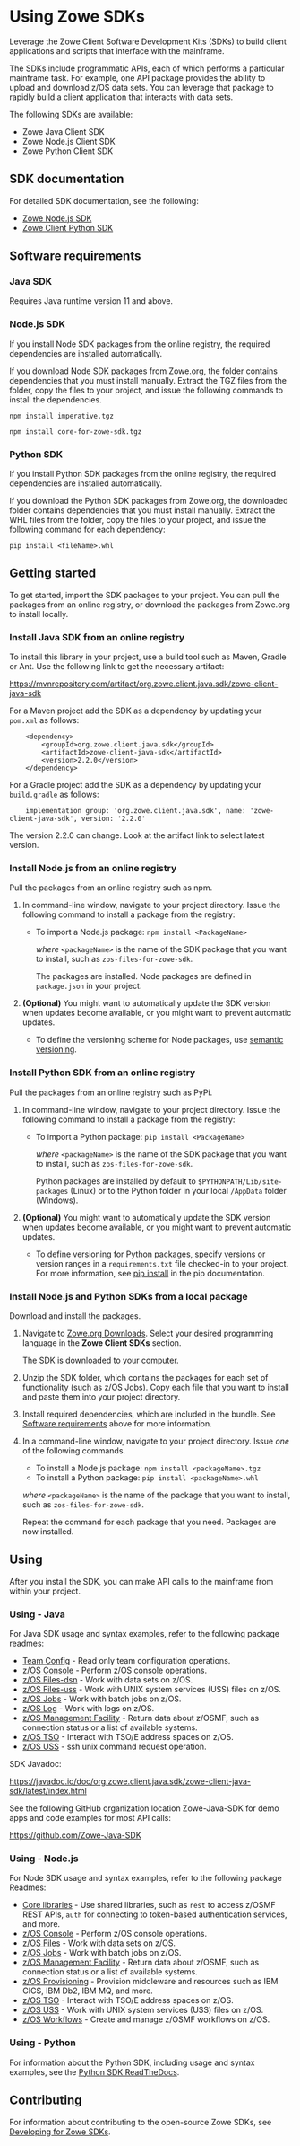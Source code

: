 # Using Zowe SDKs

Leverage the Zowe Client Software Development Kits (SDKs) to build client applications and scripts that interface with the mainframe.

The SDKs include programmatic APIs, each of which performs a particular mainframe task. For example, one API package provides the ability to upload and download z/OS data sets. You can leverage that package to rapidly build a client application that interacts with data sets.

The following SDKs are available: 
  
- Zowe Java Client SDK
- Zowe Node.js Client SDK
- Zowe Python Client SDK

## SDK documentation

For detailed SDK documentation, see the following:
- [Zowe Node.js SDK](https://docs.zowe.org/stable/typedoc/index.html)
- [Zowe Client Python SDK](https://zowe-client-python-sdk.readthedocs.io/en/latest/)

## Software requirements

### Java SDK

Requires Java runtime version 11 and above. 

### Node.js SDK

If you install Node SDK packages from the online registry, the required dependencies are installed automatically.

If you download Node SDK packages from Zowe.org, the folder contains dependencies that you must install manually. Extract the TGZ files from the folder, copy the files to your project, and issue the following commands to install the dependencies.

```
npm install imperative.tgz
```

```
npm install core-for-zowe-sdk.tgz
```

### Python SDK

If you install Python SDK packages from the online registry, the required dependencies are installed automatically.

If you download the Python SDK packages from Zowe.org, the downloaded folder contains dependencies that you must install manually. Extract the WHL files from the folder, copy the files to your project, and issue the following command for each dependency:

```
pip install <fileName>.whl
```

## Getting started

To get started, import the SDK packages to your project. You can pull the packages from an online registry, or download the packages from Zowe.org to install locally.

### Install Java SDK from an online registry

To install this library in your project, use a build tool such as Maven, Gradle or Ant. Use the following link to get the necessary artifact:

https://mvnrepository.com/artifact/org.zowe.client.java.sdk/zowe-client-java-sdk

For a Maven project add the SDK as a dependency by updating your `pom.xml` as follows:

```
    <dependency>
        <groupId>org.zowe.client.java.sdk</groupId>
        <artifactId>zowe-client-java-sdk</artifactId>
        <version>2.2.0</version>
    </dependency>
```

For a Gradle project add the SDK as a dependency by updating your `build.gradle` as follows:

```
    implementation group: 'org.zowe.client.java.sdk', name: 'zowe-client-java-sdk', version: '2.2.0'
```

The version 2.2.0 can change. Look at the artifact link to select latest version. 

### Install Node.js from an online registry

Pull the packages from an online registry such as npm.

1. In command-line window, navigate to your project directory. Issue the following command to install a package from the registry:

   - To import a Node.js package: `npm install <PackageName>`

     *where* `<packageName>` is the name of the SDK package that you want to install, such as `zos-files-for-zowe-sdk`.

     The packages are installed. Node packages are defined in `package.json` in your project. 

2. **(Optional)** You might want to automatically update the SDK version when updates become available, or you might want to prevent automatic updates.

    - To define the versioning scheme for Node packages, use [semantic versioning](https://docs.npmjs.com/about-semantic-versioning).

### Install Python SDK from an online registry

Pull the packages from an online registry such as PyPi.

1. In command-line window, navigate to your project directory. Issue the following command to install a package from the registry:

   - To import a Python package: `pip install <PackageName>`

     *where* `<packageName>` is the name of the SDK package that you want to install, such as `zos-files-for-zowe-sdk`.

     Python packages are installed by default to `$PYTHONPATH/Lib/site-packages` (Linux) or to the Python folder in your local `/AppData` folder (Windows).

2. **(Optional)** You might want to automatically update the SDK version when updates become available, or you might want to prevent automatic updates.

    - To define versioning for Python packages, specify versions or version ranges in a `requirements.txt` file checked-in to your project. For more information, see [pip install](https://pip.pypa.io/en/stable/cli/pip_install/) in the pip documentation.

### Install Node.js and Python SDKs from a local package

Download and install the packages.

1. Navigate to [Zowe.org Downloads](https://www.zowe.org/download.html). Select your desired programming language in the **Zowe Client SDKs** section.

   The SDK is downloaded to your computer.

2. Unzip the SDK folder, which contains the packages for each set of functionality (such as z/OS Jobs). Copy each file that you want to install and paste them into your project directory.

3. Install required dependencies, which are included in the bundle. See [Software requirements](#software-requirements) above for more information.

4. In a command-line window, navigate to your project directory. Issue *one* of the following commands.

   - To install a Node.js package: `npm install <packageName>.tgz`
   - To install a Python package: `pip install <packageName>.whl`

    *where* `<packageName>` is the name of the package that you want to install, such as `zos-files-for-zowe-sdk`.

    Repeat the command for each package that you need. Packages are now installed.

## Using

After you install the SDK, you can make API calls to the mainframe from within your project.

### Using - Java

For Java SDK usage and syntax examples, refer to the following package readmes:

- [Team Config](https://github.com/zowe/zowe-client-java-sdk/blob/main/src/main/java/zowe/client/sdk/teamconfig/README.md) - Read only team configuration operations. 
- [z/OS Console](https://github.com/zowe/zowe-client-java-sdk/blob/main/src/main/java/zowe/client/sdk/zosconsole/README.md) - Perform z/OS console operations.
- [z/OS Files-dsn](https://github.com/zowe/zowe-client-java-sdk/blob/main/src/main/java/zowe/client/sdk/zosfiles/dsn/README.md) - Work with data sets on z/OS.
- [z/OS Files-uss](https://github.com/zowe/zowe-client-java-sdk/blob/main/src/main/java/zowe/client/sdk/zosfiles/uss/README.md) - Work with UNIX system services (USS) files on z/OS.
- [z/OS Jobs](https://github.com/zowe/zowe-client-java-sdk/blob/main/src/main/java/zowe/client/sdk/zosjobs/README.md) - Work with batch jobs on z/OS.
- [z/OS Log](https://github.com/zowe/zowe-client-java-sdk/blob/main/src/main/java/zowe/client/sdk/zoslogs/README.md) - Work with logs on z/OS. 
- [z/OS Management Facility](https://github.com/zowe/zowe-client-java-sdk/blob/main/src/main/java/zowe/client/sdk/zosmfinfo/README.md) - Return data about z/OSMF, such as connection status or a list of available systems.
- [z/OS TSO](https://github.com/zowe/zowe-client-java-sdk/blob/main/src/main/java/zowe/client/sdk/zostso/README.md) - Interact with TSO/E address spaces on z/OS.
- [z/OS USS](https://github.com/zowe/zowe-client-java-sdk/blob/main/src/main/java/zowe/client/sdk/zosuss/README.md) - ssh unix command request operation.   

SDK Javadoc:

https://javadoc.io/doc/org.zowe.client.java.sdk/zowe-client-java-sdk/latest/index.html

See the following GitHub organization location Zowe-Java-SDK for demo apps and code examples for most API calls:

https://github.com/Zowe-Java-SDK

### Using - Node.js

For Node SDK usage and syntax examples, refer to the following package Readmes:

- [Core libraries](https://www.npmjs.com/package/@zowe/core-for-zowe-sdk) - Use shared libraries, such as `rest` to access z/OSMF REST APIs, `auth` for connecting to token-based authentication services, and more.
- [z/OS Console](https://www.npmjs.com/package/@zowe/zos-console-for-zowe-sdk) - Perform z/OS console operations.
- [z/OS Files](https://www.npmjs.com/package/@zowe/zos-files-for-zowe-sdk) - Work with data sets on z/OS.
- [z/OS Jobs](https://www.npmjs.com/package/@zowe/zos-jobs-for-zowe-sdk) - Work with batch jobs on z/OS.
- [z/OS Management Facility](https://www.npmjs.com/package/@zowe/zosmf-for-zowe-sdk) - Return data about z/OSMF, such as connection status or a list of available systems.
- [z/OS Provisioning](https://www.npmjs.com/package/@zowe/provisioning-for-zowe-sdk) - Provision middleware and resources such as IBM CICS, IBM Db2, IBM MQ, and more.
- [z/OS TSO](https://www.npmjs.com/package/@zowe/zos-tso-for-zowe-sdk) - Interact with TSO/E address spaces on z/OS.
- [z/OS USS](https://www.npmjs.com/package/@zowe/zos-uss-for-zowe-sdk) - Work with UNIX system services (USS) files on z/OS.
- [z/OS Workflows](https://www.npmjs.com/package/@zowe/zos-workflows-for-zowe-sdk) - Create and manage z/OSMF workflows on z/OS.

### Using - Python

For information about the Python SDK, including usage and syntax examples, see the [Python SDK ReadTheDocs](https://zowe-client-python-sdk.readthedocs.io/en/latest/).

## Contributing

For information about contributing to the open-source Zowe SDKs, see [Developing for Zowe SDKs](../extend/extend-sdks.md).
